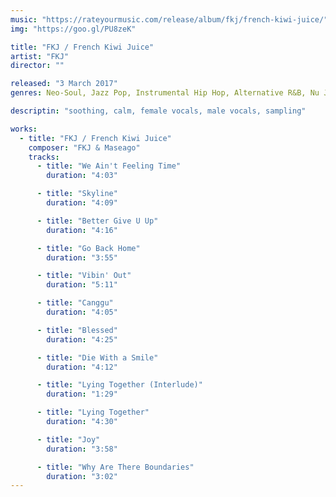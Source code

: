 ```yaml
---
music: "https://rateyourmusic.com/release/album/fkj/french-kiwi-juice/"
img: "https://goo.gl/PU8zeK"

title: "FKJ / French Kiwi Juice"
artist: "FKJ"
director: ""

released: "3 March 2017"
genres: Neo-Soul, Jazz Pop, Instrumental Hip Hop, Alternative R&B, Nu Jazz, Synth Funk, Smooth Soul

descriptin: "soothing, calm, female vocals, male vocals, sampling"

works:
  - title: "FKJ / French Kiwi Juice"
    composer: "FKJ & Maseago"
    tracks:
      - title: "We Ain't Feeling Time"
        duration: "4:03"

      - title: "Skyline"
        duration: "4:09"

      - title: "Better Give U Up"
        duration: "4:16"

      - title: "Go Back Home"
        duration: "3:55"

      - title: "Vibin' Out"
        duration: "5:11"

      - title: "Canggu"
        duration: "4:05"

      - title: "Blessed"
        duration: "4:25"

      - title: "Die With a Smile"
        duration: "4:12"

      - title: "Lying Together (Interlude)"
        duration: "1:29"

      - title: "Lying Together"
        duration: "4:30"

      - title: "Joy"
        duration: "3:58"

      - title: "Why Are There Boundaries"
        duration: "3:02"
---
```

